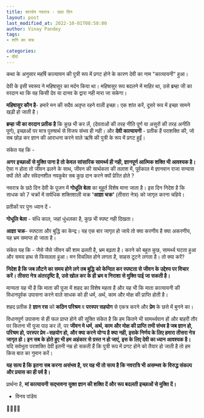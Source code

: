```yaml
---
title: शारदेय नवरात्र - छठा दिन
layout: post
last_modified_at: 2022-10-01T08:58:00
author: Vinay Pandey
tags:
- शनि का सच

categories:
- दीर्घ
---
```

कथा के अनुसार महर्षि कात्यायन की पुत्री रूप में प्रगट होने के कारण देवी का नाम "कात्यायनी" हुआ। 

देवी के इसी स्वरूप ने महिषासुर का मर्दन किया था। महिषासुर रूप बदलने में माहिर था, उसे ब्रम्हा जी का वरदान था कि वह किसी देव या दानव के द्वारा नही मारा जा सकेगा। 

**महिषासुर कौन है**- हमारे मन की सदैव अतृप्त रहने वाली इच्छा। एक शांत करें, दूसरे रूप में इच्छा सामने खड़ी हो जाती है। 

**ब्रम्हा जी का वरदान प्रतीक है** कि कुछ भी कर लें, (देवताओं की तरह नीति पूर्ण या असुरों की तरह अनीति पूर्ण), इच्छाओं पर मात्र पुरुषार्थ से विजय संभव ही नही। 
और
**देवी कात्यायनी** - प्रतीक हैं पराशक्ति की, जो सब छोड़ कर ज्ञान की आराधना करने वाले ऋषि की पुत्री के रूप में प्रगट हुईं। 

संकेत यह कि -

**अगर इच्छाओं से मुक्ति पाना है तो केवल  सांसारिक सामर्थ्य ही नही, ज्ञानपूर्ण आत्मिक शक्ति भी आवश्यक है।** ऐसा न होता तो जीवन ढलने के साथ, जीवन की सार्थकता की तलाश में, पूर्वकाल मे ज्ञानवान राजा सन्यास क्यों लेते और संवेदनशील नवकुबेर सब कुछ दान करने क्यों प्रेरित होते ? 

नवरात्र के छठे दिन देवी के पूजन में **गोधूलि बेला** का मुहूर्त विशेष माना जाता है। इस दिन निदेश है कि साधक को 7 चक्रों में सर्वधिक शक्तिशाली चक्र **'आज्ञा चक्र'** (तीसरा नेत्र) को जागृत करना चहिये। 

प्रतीकों पर पुनः ध्यान दें -

**गोधूलि बेला** - संधि काल, जहां धुंधलका है, कुछ भी स्पष्ट नही दिखता।

**आज्ञा चक्र**- स्पष्टता और बुद्धि का केन्द्र। यह एक बार जागृत हो जाये तो क्या करणीय है क्या अकरणीय, यह भ्रम समाप्त हो जाता है। 

संकेत यह कि -
जैसे जैसे जीवन की शाम ढलती है, भ्रम बढ़ता है। करने को बहुत कुछ, सामर्थ्य घटता हुआ और समय हाथ से फिसलता हुआ। मन विचलित होने लगता है, साहस टूटने लगता है।
 तो क्या करें? 

**निदेश है कि जब लौटने का समय होने लगे तब बुद्धि को केन्दित कर स्पष्टता से जीवन के उद्देश्य पर विचार करें। तीसरा नेत्र अंतरदृष्टि है, उसे खोल कर के ही भ्रम व निराशा से मुक्ति पाई जा सकती है।**

मान्यता यह भी है कि माता की पूजा में शहद का विशेष महत्व है और यह भी कि माता कात्यायनी की विधानपूर्वक उपासना करने वाले साधक को ही धर्म, अर्थ, काम और मोक्ष की प्राप्ति होती है। 

शहद  प्रतीक है **ज्ञान रस** को **कठिन परिश्रम** व **परस्पर सहयोग** से एकत्र करने और **प्रेम** के छत्ते में बुनने का।  

विधानपूर्ण उपासना से ही फल प्राप्त होने की सूक्ति संकेत है कि हम कितने भी सामर्थ्यवान हों और बाहरी तौर पर कितना भी पूजा पाठ कर लें, पर **जीवन मे धर्म, अर्थ, काम और मोक्ष की प्राप्ति तभी संभव है जब ज्ञान हो, परिश्रम हो, परस्पर प्रेम -सहयोग हो, और क्या करने योग्य है क्या नही, इसके निर्णय के लिए हमारा तीसरा नेत्र जागृत हो। इन सब के होते हुए भी हम अहंकार से ग्रस्त न हो जाएं, इस के लिए देवी का ध्यान आवश्यक है।** यदि सर्वभूता पराशक्ति देवी इतनी नम्र हो सकती हैं कि पुत्री रूप में प्रगट होने को तैयार हो जाती है तो हम किस बात का गुमान करें। 

**यह सत्य है कि इतना सब करना असंभव है, पर यह भी तो सत्य है कि नवरात्रि भी असम्भव के विरुद्ध संकल्प और प्रयास का ही पर्व है।** 

प्रार्थना है,
**मां कात्यायनी**
**सद्भावना युक्त ज्ञान की शक्ति दें और रूप बदलती इच्छाओं से मुक्ति दें।**

- विनय पांडेय

🙏🌷🌷🙏


